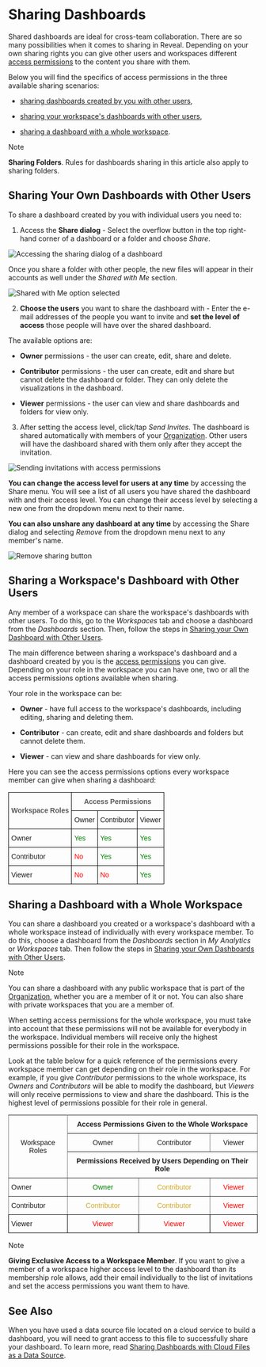 # Sharing Dashboards


Shared dashboards are ideal for cross-team collaboration. There are so
many possibilities when it comes to sharing in Reveal. Depending on your
own sharing rights you can give other users and workspaces different [access permissions](#access-permissions) to the content you share with them.

Below you will find the specifics of access permissions in the three available sharing scenarios:

  - [sharing dashboards created by you with other users](#sharing-dashboards-users),

  - [sharing your workspace's dashboards with other users](#sharing-workspace-dashboard),

  - [sharing a dashboard with a whole workspace](#sharing-dashboard-with-workspace).

> [!NOTE]
> **Sharing Folders**. Rules for dashboards sharing in this article also apply to sharing folders.

<a name='sharing-dashboards-users'></a>
## Sharing Your Own Dashboards with Other Users

To share a dashboard created by you with individual users you need to:

1.  Access the **Share dialog** - Select the overflow button in the top right-hand corner of a dashboard or a folder and choose *Share*.


  <img src="images/sharing-dialog.png" alt="Accessing the sharing dialog of a dashboard" class="responsive-img"/>

  Once you share a folder with other people, the new files will appear in their accounts as well under the *Shared with Me* section.

  <img src="images/shared-with-me.png" alt="Shared with Me option selected" class="responsive-img"/>

<a name='access-permissions'></a>

2.  **Choose the users** you want to share the dashboard with - Enter the e-mail addresses of the people you want to invite and **set the level of access** those people will have over the shared dashboard.

The available options are:

  - **Owner** permissions - the user can create, edit, share and delete.

  - **Contributor** permissions - the user can create, edit and share but cannot delete the dashboard or folder. They can only delete the visualizations in the dashboard.

  - **Viewer** permissions - the user can view and share dashboards and folders for view only.

3.  After setting the access level, click/tap *Send Invites*. The dashboard is shared automatically with members of your [Organization](~/en/workspaces/overview.html#organization-workspace). Other users will have the dashboard shared with them only after they accept the invitation.

  <img src="images/send-invites-share-button.png" alt="Sending invitations with access permissions" class="responsive-img"/>

**You can change the access level for users at any time** by accessing
the Share menu. You will see a list of all users you have shared the
dashboard with and their access level. You can change their access level
by selecting a new one from the dropdown menu next to their name.

**You can also unshare any dashboard at any time** by accessing the
Share dialog and selecting *Remove* from the dropdown menu next to any
member's name.

<img src="images/remove-sharing.png" alt="Remove sharing button" class="responsive-img"/>

<a name='sharing-workspace-dashboard'></a>
## Sharing a Workspace's Dashboard with Other Users

Any member of a workspace can share the workspace's dashboards with other users. To do this, go to the *Workspaces* tab and choose a dashboard from the *Dashboards* section. Then, follow the steps in [Sharing your Own Dashboard with Other Users](#sharing-dashboards-users).

The main difference between sharing a workspace's dashboard and a dashboard created by you is the [access permissions](#access-permissions) you can
give. Depending on your role in the workspace you can have one, two or all the access permissions options available when sharing.

Your role in the workspace can be:

  - **Owner** - have full access to the workspace's dashboards, including
    editing, sharing and deleting them.

  - **Contributor** - can create, edit and share dashboards and folders
    but cannot delete them.

  - **Viewer** - can view and share dashboards for view only.

Here you can see the access permissions options every workspace member can give when sharing a dashboard:

<style type="text/css">
.tg  {border-collapse:collapse;border-spacing:0;}
.tg td{border-color:black;border-style:solid;border-width:1px;font-family:Arial, sans-serif;font-size:14px;
  overflow:hidden;padding:10px 5px;word-break:normal;}
.tg th{border-color:black;border-style:solid;border-width:1px;font-family:Arial, sans-serif;font-size:14px;
  font-weight:normal;overflow:hidden;padding:10px 5px;word-break:normal;}
.tg .tg-t96r{color:rgb(88, 88, 88);font-weight:bold;text-align:center;vertical-align:top}
.tg .tg-baqh{text-align:center;vertical-align:top}
.tg .tg-oav7{color:rgb(88, 88, 88);font-weight:bold;text-align:center;vertical-align:middle}
</style>

<table class="tg">
 <tr>
    <th class="tg-oav7" rowspan="2">Workspace Roles</th>
    <th class="tg-t96r" colspan="3">Access Permissions</th>
  </tr>
  <tr>
    <td class="tg-baqh">Owner</td>
    <td class="tg-baqh">Contributor</td>
    <td class="tg-baqh">Viewer</td>
  </tr>
  <tr>
    <td>Owner</td>
    <td><span style="color: #007F00">Yes</span></td>
    <td><span style="color: #007F00">Yes</span></td>
    <td><span style="color: #007F00">Yes</span></td>
  </tr>
  <tr>
    <td>Contributor</td>
    <td><span style="color: #FF0000">No</span></td>
    <td><span style="color: #007F00">Yes</span></td>
    <td><span style="color: #007F00">Yes</span></td>
  </tr>
  <tr>
    <td>Viewer</td>
    <td><span style="color: #FF0000">No</span></td>
    <td><span style="color: #FF0000">No</span></td>
    <td><span style="color: #007F00">Yes</span></td>
  </tr>
</table>


<a name='sharing-dashboard-with-workspace'></a>
## Sharing a Dashboard with a Whole Workspace

You can share a dashboard you created or a workspace's dashboard with a whole
workspace instead of individually with every workspace member. To do this, choose
a dashboard from the *Dashboards* section in *My Analytics* or *Workspaces* tab.
Then follow the steps in [Sharing your Own Dashboards with Other Users](#sharing-dashboards-users).

>[!NOTE]
>You can share a dashboard with any public workspace that is part of the [Organization](~/en/workspaces/overview.html#organization-workspace), whether you are a member of it or not. You can also share with private workspaces that you are a member of.

When setting access permissions for the whole workspace, you must take into
account that these permissions will not be available for everybody in the workspace. Individual members will receive only the highest permissions possible for their role in the workspace.

Look at the table below for a quick reference of the permissions
every workspace member can get depending on their role in the workspace. For example, if you give *Contributor* permissions to the whole workspace, its *Owners* and *Contributors* will be able to modify the dashboard, but *Viewers* will only receive permissions to view and share the dashboard. This is the highest level of permissions possible for their role in general.   

<style type="text/css">
.tg  {border-collapse:collapse;border-spacing:0;}
.tg td{font-family:Arial, sans-serif;font-size:14px;padding:10px 5px;border-style:solid;border-width:1px;overflow:hidden;word-break:normal;border-color:black;}
.tg th{font-family:Arial, sans-serif;font-size:14px;font-weight:normal;padding:10px 5px;border-style:solid;border-width:1px;overflow:hidden;word-break:normal;border-color:black;}
.tg .tg-9wq8{border-color:inherit;text-align:center;vertical-align:middle}
.tg .tg-baqh{text-align:center;vertical-align:top}
.tg .tg-aktf{font-weight:bold;color:#333333;border-color:inherit;text-align:center;vertical-align:top}
.tg .tg-c3ow{border-color:inherit;text-align:center;vertical-align:top}
.tg .tg-7btt{font-weight:bold;border-color:inherit;text-align:center;vertical-align:top}
.tg .tg-0pky{border-color:inherit;text-align:left;vertical-align:top}
.tg .tg-0lax{text-align:left;vertical-align:top}
</style>
<table class="tg">
  <tr>
    <th class="tg-9wq8" rowspan="3">Workspace Roles</th>
    <th class="tg-7btt" colspan="3">Access Permissions Given to the Whole Workspace</th>
  </tr>
  <tr>
    <td class="tg-c3ow">Owner</td>
    <td class="tg-c3ow">Contributor</td>
    <td class="tg-c3ow">Viewer</td>
  </tr>
  <tr>
    <td class="tg-7btt" style="text-align: center !important" colspan="3"> Permissions Received by Users Depending on Their Role</td>
  </tr>
  <tr>
    <td class="tg-0pky">Owner</td>
    <td class="tg-c3ow"><span style="color: #007F00">Owner</span></td>
    <td class="tg-c3ow"><span style="color: #D1A827">Contributor</span></td>
    <td class="tg-c3ow"><span style="color: #FF0000">Viewer</span></td>
  </tr>
  <tr>
    <td class="tg-0pky">Contributor</td>
    <td class="tg-c3ow"><span style="color: #D1A827">Contributor</span></td>
    <td class="tg-c3ow"><span style="color: #D1A827">Contributor</span></td>
    <td class="tg-c3ow"><span style="color: #FF0000">Viewer</span></td>
  </tr>
  <tr>
    <td class="tg-0lax">Viewer</td>
    <td class="tg-baqh"><span style="color: #FF0000">Viewer</span></td>
    <td class="tg-baqh"><span style="color: #FF0000">Viewer</span></td>
    <td class="tg-baqh"><span style="color: #FF0000">Viewer</span></td>
  </tr>
</table>

>[!NOTE]
>**Giving Exclusive Access to a Workspace Member**. If you want to give a member of a workspace higher access level to the dashboard than its membership role allows, add their email individually to the list of invitations and set the access permissions you want them to have.

## See Also

When you have used a data source file located on a cloud service to build a dashboard, you will need to grant access to this file to successfully share your dashboard. To learn more, read [Sharing Dashboards with Cloud Files as a Data Source](sharing-dashboards-datasource-files-cloud-provider.md).
